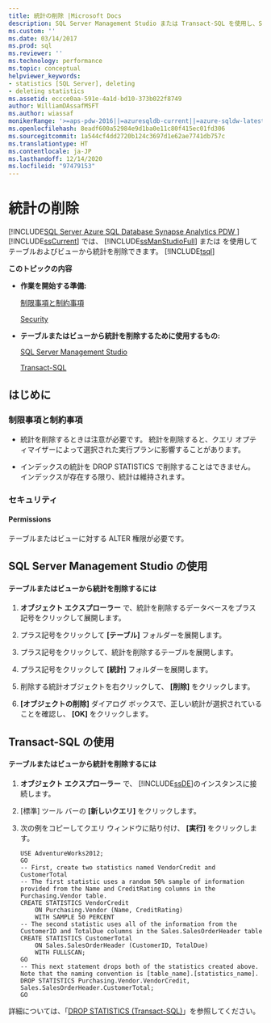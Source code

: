 ```yaml
---
title: 統計の削除 |Microsoft Docs
description: SQL Server Management Studio または Transact-SQL を使用し、SQL Server のテーブルやビューから統計を削除またはドロップする方法について説明します。
ms.custom: ''
ms.date: 03/14/2017
ms.prod: sql
ms.reviewer: ''
ms.technology: performance
ms.topic: conceptual
helpviewer_keywords:
- statistics [SQL Server], deleting
- deleting statistics
ms.assetid: eccce0aa-591e-4a1d-bd10-373b022f8749
author: WilliamDAssafMSFT
ms.author: wiassaf
monikerRange: '>=aps-pdw-2016||=azuresqldb-current||=azure-sqldw-latest||>=sql-server-2016||>=sql-server-linux-2017||=azuresqldb-mi-current'
ms.openlocfilehash: 8eadf600a52984e9d1ba0e11c80f415ec01fd306
ms.sourcegitcommit: 1a544cf4dd2720b124c3697d1e62ae7741db757c
ms.translationtype: HT
ms.contentlocale: ja-JP
ms.lasthandoff: 12/14/2020
ms.locfileid: "97479153"
---
```

# <a name="delete-statistics"></a>統計の削除
[!INCLUDE[SQL Server Azure SQL Database Synapse Analytics PDW ](../../includes/applies-to-version/sql-asdb-asdbmi-asa-pdw.md)]
  [!INCLUDE[ssCurrent](../../includes/sscurrent-md.md)] では、 [!INCLUDE[ssManStudioFull](../../includes/ssmanstudiofull-md.md)] または  を使用してテーブルおよびビューから統計を削除できます。 [!INCLUDE[tsql](../../includes/tsql-md.md)]  
  
 **このトピックの内容**  
  
-   **作業を開始する準備:**  
  
     [制限事項と制約事項](#Restrictions)  
  
     [Security](#Security)  
  
-   **テーブルまたはビューから統計を削除するために使用するもの:**  
  
     [SQL Server Management Studio](#SSMSProcedure)  
  
     [Transact-SQL](#TsqlProcedure)  
  
##  <a name="before-you-begin"></a><a name="BeforeYouBegin"></a> はじめに  
  
###  <a name="limitations-and-restrictions"></a><a name="Restrictions"></a> 制限事項と制約事項  
  
-   統計を削除するときは注意が必要です。 統計を削除すると、クエリ オプティマイザーによって選択された実行プランに影響することがあります。  
  
-   インデックスの統計を DROP STATISTICS で削除することはできません。 インデックスが存在する限り、統計は維持されます。  
  
###  <a name="security"></a><a name="Security"></a> セキュリティ  
  
####  <a name="permissions"></a><a name="Permissions"></a> Permissions  
 テーブルまたはビューに対する ALTER 権限が必要です。  
  
##  <a name="using-sql-server-management-studio"></a><a name="SSMSProcedure"></a> SQL Server Management Studio の使用  
  
#### <a name="to-drop-statistics-from-a-table-or-view"></a>テーブルまたはビューから統計を削除するには  
  
1.  **オブジェクト エクスプローラー** で、統計を削除するデータベースをプラス記号をクリックして展開します。  
  
2.  プラス記号をクリックして **[テーブル]** フォルダーを展開します。  
  
3.  プラス記号をクリックして、統計を削除するテーブルを展開します。  
  
4.  プラス記号をクリックして **[統計]** フォルダーを展開します。  
  
5.  削除する統計オブジェクトを右クリックして、 **[削除]** をクリックします。  
  
6.  **[オブジェクトの削除]** ダイアログ ボックスで、正しい統計が選択されていることを確認し、 **[OK]** をクリックします。  

##  <a name="using-transact-sql"></a><a name="TsqlProcedure"></a> Transact-SQL の使用  
  
#### <a name="to-drop-statistics-from-a-table-or-view"></a>テーブルまたはビューから統計を削除するには  
  
1.  **オブジェクト エクスプローラー** で、 [!INCLUDE[ssDE](../../includes/ssde-md.md)]のインスタンスに接続します。  
  
2.  [標準] ツール バーの **[新しいクエリ]** をクリックします。  
  
3.  次の例をコピーしてクエリ ウィンドウに貼り付け、 **[実行]** をクリックします。  
  
    ```  
    USE AdventureWorks2012;  
    GO  
    -- First, create two statistics named VendorCredit and CustomerTotal  
    -- The first statistic uses a random 50% sample of information provided from the Name and CreditRating columns in the Purchasing.Vendor table.  
    CREATE STATISTICS VendorCredit  
        ON Purchasing.Vendor (Name, CreditRating)  
        WITH SAMPLE 50 PERCENT  
    -- The second statistic uses all of the information from the CustomerID and TotalDue columns in the Sales.SalesOrderHeader table  
    CREATE STATISTICS CustomerTotal  
        ON Sales.SalesOrderHeader (CustomerID, TotalDue)  
        WITH FULLSCAN;  
    GO  
    -- This next statement drops both of the statistics created above. Note that the naming convention is [table_name].[statistics_name].  
    DROP STATISTICS Purchasing.Vendor.VendorCredit, Sales.SalesOrderHeader.CustomerTotal;  
    GO  
    ```  
  
 詳細については、「[DROP STATISTICS &#40;Transact-SQL&#41;](../../t-sql/statements/drop-statistics-transact-sql.md)」を参照してください。  
  
  

